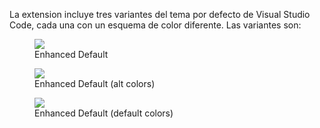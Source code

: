La extension incluye tres variantes del tema por defecto de Visual Studio Code, cada una con un esquema de color diferente. Las variantes son:

<figure>

<img src="https://raw.githubusercontent.com/nachoeg/enhanced-default-theme/master/preview1.webp">

  <figcaption>Enhanced Default</figcaption>

</figure>

<figure>

<img src="https://raw.githubusercontent.com/nachoeg/enhanced-default-theme/master/preview2.webp">

  <figcaption>Enhanced Default (alt colors)</figcaption>

</figure>

<figure>

<img src="https://raw.githubusercontent.com/nachoeg/enhanced-default-theme/master/preview3.webp">

  <figcaption>Enhanced Default (default colors)</figcaption>

</figure>
